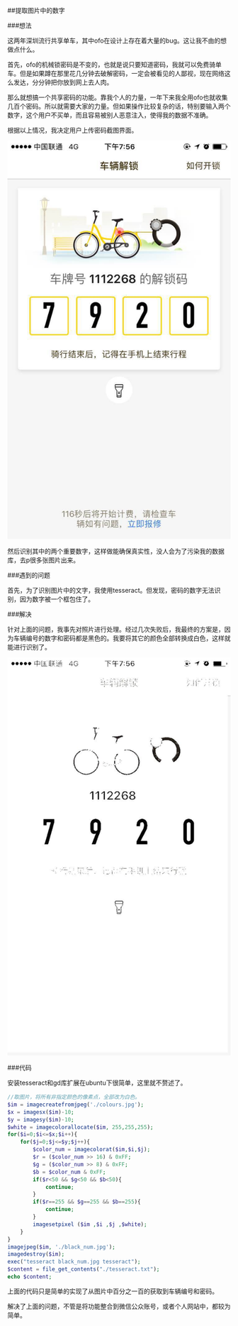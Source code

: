 ##提取图片中的数字

###想法

这两年深圳流行共享单车，其中ofo在设计上存在着大量的bug。这让我不由的想做点什么。

首先，ofo的机械锁密码是不变的，也就是说只要知道密码，我就可以免费骑单车。但是如果蹲在那里花几分钟去破解密码，一定会被看见的人鄙视，现在网络这么发达，分分钟把你放到网上去人肉。

那么就想搞一个共享密码的功能。靠我个人的力量，一年下来我全用ofo也就收集几百个密码。所以就需要大家的力量。但如果操作比较复杂的话，特别要输入两个数字，这个用户不买单，而且容易被别人恶意注入，使得我的数据不准确。

根据以上情况，我决定用户上传密码截图界面。

![彩色截图](./images/ofocolors001.jpg)

然后识别其中的两个重要数字，这样做能确保真实性，没人会为了污染我的数据库，去p很多张图片出来。

###遇到的问题

首先，为了识别图片中的文字，我使用tesseract。但发现，密码的数字无法识别，因为数字被一个框包住了。

###解决

针对上面的问题，我事先对照片进行处理。经过几次失败后，我最终的方案是，因为车辆编号的数字和密码都是黑色的。我要将其它的颜色全部转换成白色，这样就能进行识别了。

![处理后的图片](./images/ofocolors002.jpg)

###代码

安装tesseract和gd库扩展在ubuntu下很简单，这里就不赘述了。

```php
//取图片，将所有非指定颜色的像素点，全部改为白色。
$im = imagecreatefromjpeg('./colours.jpg');
$x = imagesx($im)-10;
$y = imagesy($im)-10;
$white = imagecolorallocate($im, 255,255,255);
for($i=0;$i<=$x;$i++){
	for($j=0;$j<=$y;$j++){
		$color_num = imagecolorat($im,$i,$j);
		$r = ($color_num >> 16) & 0xFF;
		$g = ($color_num >> 8) & 0xFF;
		$b = $color_num & 0xFF;
		if($r<50 && $g<50 && $b<50){
			continue;
		}
		if($r==255 && $g==255 && $b==255){
			continue;
		}
		imagesetpixel ($im ,$i ,$j ,$white);
	}
}
imagejpeg($im, './black_num.jpg');
imagedestroy($im);
exec("tesseract black_num.jpg tesseract");
$content = file_get_contents("./tesseract.txt");
echo $content;
```

上面的代码只是简单的实现了从图片中百分之一百的获取到车辆编号和密码。

解决了上面的问题，不管是将功能整合到微信公众账号，或者个人网站中，都较为简单。
